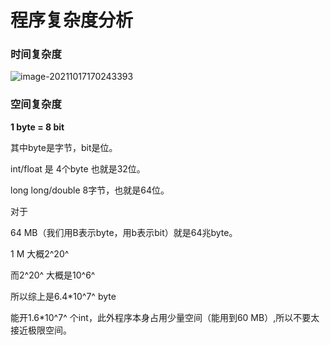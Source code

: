 # 程序复杂度分析

### 时间复杂度

![image-20211017170243393](https://gitee.com/youwozimei/picture-bed/raw/master/picture/image-20211017170243393.png)

### 空间复杂度

**1 byte = 8 bit**

其中byte是字节，bit是位。

int/float 是 4个byte 也就是32位。

long long/double 8字节，也就是64位。



对于

64 MB（我们用B表示byte，用b表示bit）就是64兆byte。

1 M 大概2^20^ 

而2^20^ 大概是10^6^ 

所以综上是6.4*10^7^  byte

能开1.6*10^7^ 个int，此外程序本身占用少量空间（能用到60 MB）,所以不要太接近极限空间。

